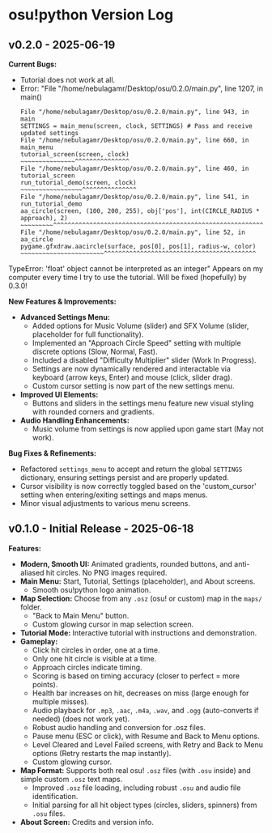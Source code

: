 # osu!python Version Log

## v0.2.0 - 2025-06-19
**Current Bugs:**
- Tutorial does not work at all.
- Error: "File "/home/nebulagamr/Desktop/osu/0.2.0/main.py", line 1207, in <module>
    main()
    ~~~~^^
  File "/home/nebulagamr/Desktop/osu/0.2.0/main.py", line 943, in main
    SETTINGS = main_menu(screen, clock, SETTINGS) # Pass and receive updated settings
  File "/home/nebulagamr/Desktop/osu/0.2.0/main.py", line 660, in main_menu
    tutorial_screen(screen, clock)
    ~~~~~~~~~~~~~~~^^^^^^^^^^^^^^^
  File "/home/nebulagamr/Desktop/osu/0.2.0/main.py", line 460, in tutorial_screen
    run_tutorial_demo(screen, clock)
    ~~~~~~~~~~~~~~~~~^^^^^^^^^^^^^^^
  File "/home/nebulagamr/Desktop/osu/0.2.0/main.py", line 541, in run_tutorial_demo
    aa_circle(screen, (100, 200, 255), obj['pos'], int(CIRCLE_RADIUS * approach), 2)
    ~~~~~~~~~^^^^^^^^^^^^^^^^^^^^^^^^^^^^^^^^^^^^^^^^^^^^^^^^^^^^^^^^^^^^^^^^^^^^^^^
  File "/home/nebulagamr/Desktop/osu/0.2.0/main.py", line 52, in aa_circle
    pygame.gfxdraw.aacircle(surface, pos[0], pos[1], radius-w, color)
    ~~~~~~~~~~~~~~~~~~~~~~~^^^^^^^^^^^^^^^^^^^^^^^^^^^^^^^^^^^^^^^^^^
TypeError: 'float' object cannot be interpreted as an integer"
Appears on my computer every time I try to use the tutorial.
Will be fixed (hopefully) by 0.3.0!


**New Features & Improvements:**
- **Advanced Settings Menu:**
    - Added options for Music Volume (slider) and SFX Volume (slider, placeholder for full functionality).
    - Implemented an "Approach Circle Speed" setting with multiple discrete options (Slow, Normal, Fast).
    - Included a disabled "Difficulty Multiplier" slider (Work In Progress).
    - Settings are now dynamically rendered and interactable via keyboard (arrow keys, Enter) and mouse (click, slider drag).
    - Custom cursor setting is now part of the new settings menu.
- **Improved UI Elements:**
    - Buttons and sliders in the settings menu feature new visual styling with rounded corners and gradients.
- **Audio Handling Enhancements:**
    - Music volume from settings is now applied upon game start (May not work).

**Bug Fixes & Refinements:**
- Refactored `settings_menu` to accept and return the global `SETTINGS` dictionary, ensuring settings persist and are properly updated.
- Cursor visibility is now correctly toggled based on the 'custom_cursor' setting when entering/exiting settings and maps menus.
- Minor visual adjustments to various menu screens.

## v0.1.0 - Initial Release - 2025-06-18

**Features:**
- **Modern, Smooth UI:** Animated gradients, rounded buttons, and anti-aliased hit circles. No PNG images required.
- **Main Menu:** Start, Tutorial, Settings (placeholder), and About screens.
    - Smooth osu!python logo animation.
- **Map Selection:** Choose from any `.osz` (osu! or custom) map in the `maps/` folder.
    - "Back to Main Menu" button.
    - Custom glowing cursor in map selection screen.
- **Tutorial Mode:** Interactive tutorial with instructions and demonstration.
- **Gameplay:**
    - Click hit circles in order, one at a time.
    - Only one hit circle is visible at a time.
    - Approach circles indicate timing.
    - Scoring is based on timing accuracy (closer to perfect = more points).
    - Health bar increases on hit, decreases on miss (large enough for multiple misses).
    - Audio playback for `.mp3`, `.aac`, `.m4a`, `.wav`, and `.ogg` (auto-converts if needed) (does not work yet).
    - Robust audio handling and conversion for .osz files.
    - Pause menu (ESC or click), with Resume and Back to Menu options.
    - Level Cleared and Level Failed screens, with Retry and Back to Menu options (Retry restarts the map instantly).
    - Custom glowing cursor.
- **Map Format:** Supports both real osu! `.osz` files (with `.osu` inside) and simple custom `.osz` text maps.
    - Improved `.osz` file loading, including robust `.osu` and audio file identification.
    - Initial parsing for all hit object types (circles, sliders, spinners) from `.osu` files.
- **About Screen:** Credits and version info.

